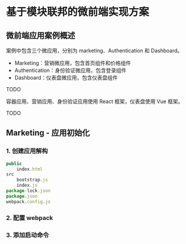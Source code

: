 # 基于模块联邦的微前端实现方案

## 微前端应用案例概述

案例中包含三个微应用，分别为 marketing、Authentication 和 Dashboard。

* Marketing：营销微应用，包含首页组件和价格组件
* Authentication：身份验证微应用，包含登录组件
* Dashboard：仪表盘微应用，包含仪表盘组件

TODO

容器应用、营销应用、身份验证应用使用 React 框架，仪表盘使用 Vue 框架。

TODO

## Marketing - 应用初始化

### 1. 创建应用解构

```js
public
	index.html
src
	bootstrap.js
	index.js
package-lock.json
package.json
webpack.config.js
```

### 2. 配置 webpack



### 3. 添加启动命令



